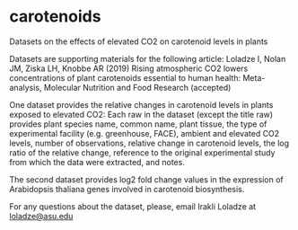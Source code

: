 # carotenoids
Datasets on the effects of elevated CO2 on carotenoid levels in plants

Datasets are supporting materials for the following article:
Loladze I, Nolan JM, Ziska LH, Knobbe AR (2019) Rising atmospheric CO2 lowers concentrations of plant carotenoids essential to human health: Meta-analysis, Molecular Nutrition and Food Research (accepted)

One dataset provides the relative changes in carotenoid levels in plants exposed to elevated CO2:
Each raw in the dataset (except the title raw) provides plant species name, common name, plant tissue, the type of experimental facility (e.g. greenhouse, FACE), ambient and elevated CO2 levels, number of observations, relative change in carotenoid levels, the log ratio of the relative change, reference to the original experimental study from which the data were extracted, and notes.


The second dataset provides log2 fold change values in the expression of Arabidopsis thaliana genes involved in carotenoid biosynthesis.

For any questions about the dataset, please, email Irakli Loladze at loladze@asu.edu
